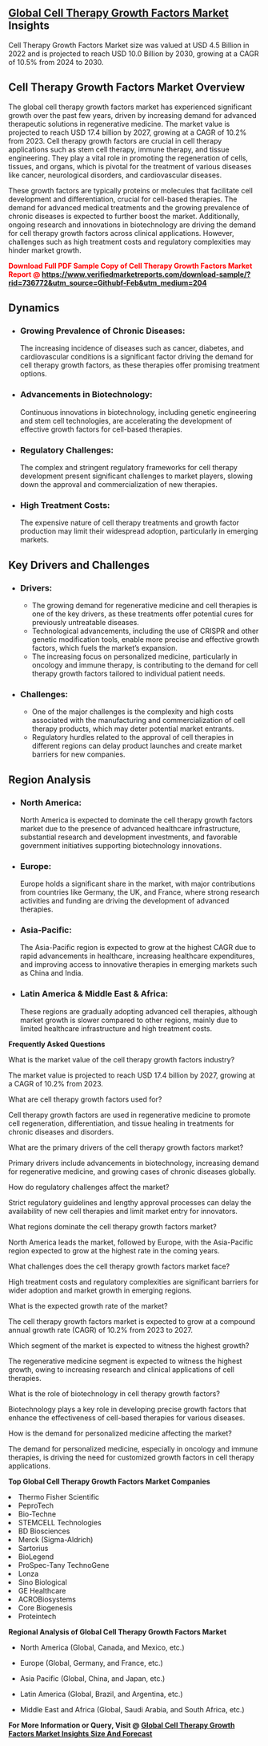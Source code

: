 <h2><a href="https://www.verifiedmarketreports.com/download-sample/?rid=736772&amp;utm_source=Githubf&amp;utm_medium=204" target="_blank">Global Cell Therapy Growth Factors Market</a> Insights</h2><p>Cell Therapy Growth Factors Market size was valued at USD 4.5 Billion in 2022 and is projected to reach USD 10.0 Billion by 2030, growing at a CAGR of 10.5% from 2024 to 2030.</p><p> <h2>Cell Therapy Growth Factors Market Overview</h2> <p>The global cell therapy growth factors market has experienced significant growth over the past few years, driven by increasing demand for advanced therapeutic solutions in regenerative medicine. The market value is projected to reach USD 17.4 billion by 2027, growing at a CAGR of 10.2% from 2023. Cell therapy growth factors are crucial in cell therapy applications such as stem cell therapy, immune therapy, and tissue engineering. They play a vital role in promoting the regeneration of cells, tissues, and organs, which is pivotal for the treatment of various diseases like cancer, neurological disorders, and cardiovascular diseases.</p> <p>These growth factors are typically proteins or molecules that facilitate cell development and differentiation, crucial for cell-based therapies. The demand for advanced medical treatments and the growing prevalence of chronic diseases is expected to further boost the market. Additionally, ongoing research and innovations in biotechnology are driving the demand for cell therapy growth factors across clinical applications. However, challenges such as high treatment costs and regulatory complexities may hinder market growth.</p> <p><strong><p><span class=""><span style="color: #ff0000;"><strong>Download Full PDF Sample Copy of Cell Therapy Growth Factors Market Report</strong> @ </span><a href="https://www.verifiedmarketreports.com/download-sample/?rid=736772&amp;utm_source=Githubf-Feb&amp;utm_medium=204" target="_blank">https://www.verifiedmarketreports.com/download-sample/?rid=736772&amp;utm_source=Githubf-Feb&amp;utm_medium=204</a></span></p></strong></p> <h2>Dynamics</h2> <ul> <li><h3>Growing Prevalence of Chronic Diseases:</h3> The increasing incidence of diseases such as cancer, diabetes, and cardiovascular conditions is a significant factor driving the demand for cell therapy growth factors, as these therapies offer promising treatment options.</li> <li><h3>Advancements in Biotechnology:</h3> Continuous innovations in biotechnology, including genetic engineering and stem cell technologies, are accelerating the development of effective growth factors for cell-based therapies.</li> <li><h3>Regulatory Challenges:</h3> The complex and stringent regulatory frameworks for cell therapy development present significant challenges to market players, slowing down the approval and commercialization of new therapies.</li> <li><h3>High Treatment Costs:</h3> The expensive nature of cell therapy treatments and growth factor production may limit their widespread adoption, particularly in emerging markets.</li> </ul> <h2>Key Drivers and Challenges</h2> <ul> <li><h3>Drivers:</h3> <ul> <li>The growing demand for regenerative medicine and cell therapies is one of the key drivers, as these treatments offer potential cures for previously untreatable diseases.</li> <li>Technological advancements, including the use of CRISPR and other genetic modification tools, enable more precise and effective growth factors, which fuels the market’s expansion.</li> <li>The increasing focus on personalized medicine, particularly in oncology and immune therapy, is contributing to the demand for cell therapy growth factors tailored to individual patient needs.</li> </ul> </li> <li><h3>Challenges:</h3> <ul> <li>One of the major challenges is the complexity and high costs associated with the manufacturing and commercialization of cell therapy products, which may deter potential market entrants.</li> <li>Regulatory hurdles related to the approval of cell therapies in different regions can delay product launches and create market barriers for new companies.</li> </ul> </li> </ul> <h2>Region Analysis</h2> <ul> <li><h3>North America:</h3> North America is expected to dominate the cell therapy growth factors market due to the presence of advanced healthcare infrastructure, substantial research and development investments, and favorable government initiatives supporting biotechnology innovations.</li> <li><h3>Europe:</h3> Europe holds a significant share in the market, with major contributions from countries like Germany, the UK, and France, where strong research activities and funding are driving the development of advanced therapies.</li> <li><h3>Asia-Pacific:</h3> The Asia-Pacific region is expected to grow at the highest CAGR due to rapid advancements in healthcare, increasing healthcare expenditures, and improving access to innovative therapies in emerging markets such as China and India.</li> <li><h3>Latin America & Middle East & Africa:</h3> These regions are gradually adopting advanced cell therapies, although market growth is slower compared to other regions, mainly due to limited healthcare infrastructure and high treatment costs.</li> </ul> <p><strong>Frequently Asked Questions</strong></p> <p>What is the market value of the cell therapy growth factors industry?</p> <p>The market value is projected to reach USD 17.4 billion by 2027, growing at a CAGR of 10.2% from 2023.</p> <p>What are cell therapy growth factors used for?</p> <p>Cell therapy growth factors are used in regenerative medicine to promote cell regeneration, differentiation, and tissue healing in treatments for chronic diseases and disorders.</p> <p>What are the primary drivers of the cell therapy growth factors market?</p> <p>Primary drivers include advancements in biotechnology, increasing demand for regenerative medicine, and growing cases of chronic diseases globally.</p> <p>How do regulatory challenges affect the market?</p> <p>Strict regulatory guidelines and lengthy approval processes can delay the availability of new cell therapies and limit market entry for innovators.</p> <p>What regions dominate the cell therapy growth factors market?</p> <p>North America leads the market, followed by Europe, with the Asia-Pacific region expected to grow at the highest rate in the coming years.</p> <p>What challenges does the cell therapy growth factors market face?</p> <p>High treatment costs and regulatory complexities are significant barriers for wider adoption and market growth in emerging regions.</p> <p>What is the expected growth rate of the market?</p> <p>The cell therapy growth factors market is expected to grow at a compound annual growth rate (CAGR) of 10.2% from 2023 to 2027.</p> <p>Which segment of the market is expected to witness the highest growth?</p> <p>The regenerative medicine segment is expected to witness the highest growth, owing to increasing research and clinical applications of cell therapies.</p> <p>What is the role of biotechnology in cell therapy growth factors?</p> <p>Biotechnology plays a key role in developing precise growth factors that enhance the effectiveness of cell-based therapies for various diseases.</p> <p>How is the demand for personalized medicine affecting the market?</p> <p>The demand for personalized medicine, especially in oncology and immune therapies, is driving the need for customized growth factors in cell therapy applications.</p> </p><p><strong>Top Global Cell Therapy Growth Factors Market Companies</strong></p><div data-test-id=""><p><li>Thermo Fisher Scientific</li><li> PeproTech</li><li> Bio-Techne</li><li> STEMCELL Technologies</li><li> BD Biosciences</li><li> Merck (Sigma-Aldrich)</li><li> Sartorius</li><li> BioLegend</li><li> ProSpec-Tany TechnoGene</li><li> Lonza</li><li> Sino Biological</li><li> GE Healthcare</li><li> ACROBiosystems</li><li> Core Biogenesis</li><li> Proteintech</li></p><div><strong>Regional Analysis of&nbsp;Global Cell Therapy Growth Factors Market</strong></div><ul><li dir="ltr"><p dir="ltr">North America&nbsp;(Global, Canada, and Mexico, etc.)</p></li><li dir="ltr"><p dir="ltr">Europe (Global, Germany, and France, etc.)</p></li><li dir="ltr"><p dir="ltr">Asia Pacific&nbsp;(Global, China, and Japan, etc.)</p></li><li dir="ltr"><p dir="ltr">Latin America&nbsp;(Global, Brazil, and Argentina, etc.)</p></li><li dir="ltr">Middle East and Africa&nbsp;(Global, Saudi Arabia, and South Africa, etc.)</li></ul><p><strong>For More Information or Query, Visit @&nbsp;</strong><strong><a href="https://www.verifiedmarketreports.com/product/cell-therapy-growth-factors-market/?utm_source=Githubf&amp;utm_medium=204" target="_blank">Global Cell Therapy Growth Factors Market Insights Size And Forecast</a></strong></p></div>
